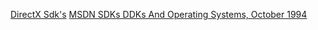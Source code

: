 [DirectX Sdk's](https://archive.org/details/directxsdks)
[MSDN SDKs DDKs And Operating Systems, October 1994](https://archive.org/details/MSDNOctober1994)